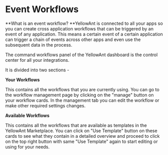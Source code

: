 # Event Workflows

**What is an event workflow? **YellowAnt is connected to all your apps so you can create cross application workflows that can be triggered by an event of any application. This means a certain event of a certain application can trigger a chain of events across other apps and even use the subsequent data in the process.

The command workflows panel of the YellowAnt dashboard is the control center for all your integrations.

It is divided into two sections -

**Your Workflows**

This contains all the workflows that you are currently using. You can go to the workflow management page by clicking on the "manage" button on your workflow cards. In the management tab you can edit the workflow or make other required settings changes.

**Available Workflows**

This contains all the workflows that are available as templates in the YellowAnt Marketplace. You can click on "Use Template" button on these cards to see what they contain in a detailed overview and proceed to click on the top right button with same "Use Template" again to start editing or using for your needs.


